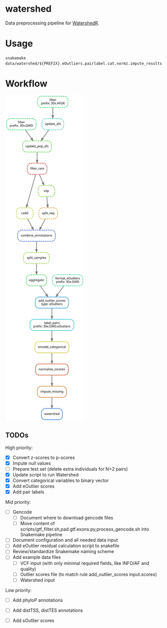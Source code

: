 # watershed
Data preprocessing pipeline for [WatershedR](https://github.com/nicolerg/WatershedR).

# Usage

`snakemake data/watershed/${PREFIX}.eOutliers.pairlabel.cat.normz.impute_results`

# Workflow

![DAG](docs/dag.svg?raw=true)


## TODOs

High priority:
- [x] Convert z-scores to p-scores
- [x] Impute null values
- [ ] Prepare test set (delete extra individuals for N>2 pairs)
- [x] Update script to run Watershed 
- [x] Convert categorical variables to binary vector
- [x] Add eOutlier scores
- [x] Add pair labels

Mid priority:
- [ ] Gencode
    * [ ] Document where to download gencode files
    * [ ] Move content of scripts/gtf_filter.sh,pad.gtf.exons.py,process_gencode.sh into Snakemake pipeline
- [ ] Document configuration and all needed data input
- [ ] Add eOutlier residual calculation script to snakefile
- [ ] Review/standardize Snakemake naming scheme
- [ ] Add example data files
    * [ ] VCF input (with only minimal required fields, like INFO/AF and quality)
    * [ ] Outlier scores file (to match rule add_outlier_scores input.scores)
    * [ ] Watershed input

Low priority:
- [ ] Add phyloP annotations
- [ ] Add distTSS, distTES annotations
- [ ] Add sOutlier scores

